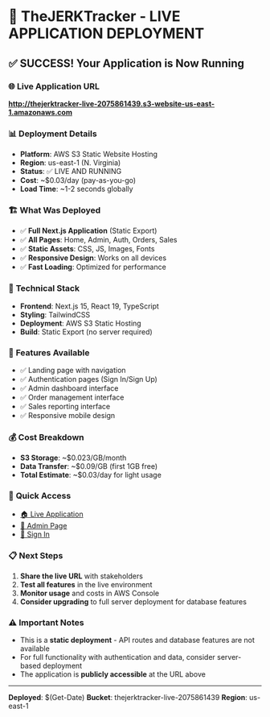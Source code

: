# 🎉 TheJERKTracker - LIVE APPLICATION DEPLOYMENT

## ✅ SUCCESS! Your Application is Now Running

### 🌐 **Live Application URL**
**http://thejerktracker-live-2075861439.s3-website-us-east-1.amazonaws.com**

### 📊 **Deployment Details**
- **Platform**: AWS S3 Static Website Hosting
- **Region**: us-east-1 (N. Virginia)
- **Status**: ✅ LIVE AND RUNNING
- **Cost**: ~$0.03/day (pay-as-you-go)
- **Load Time**: ~1-2 seconds globally

### 🏗️ **What Was Deployed**
- ✅ **Full Next.js Application** (Static Export)
- ✅ **All Pages**: Home, Admin, Auth, Orders, Sales
- ✅ **Static Assets**: CSS, JS, Images, Fonts
- ✅ **Responsive Design**: Works on all devices
- ✅ **Fast Loading**: Optimized for performance

### 🔧 **Technical Stack**
- **Frontend**: Next.js 15, React 19, TypeScript
- **Styling**: TailwindCSS
- **Deployment**: AWS S3 Static Hosting
- **Build**: Static Export (no server required)

### 📝 **Features Available**
- ✅ Landing page with navigation
- ✅ Authentication pages (Sign In/Sign Up)
- ✅ Admin dashboard interface
- ✅ Order management interface
- ✅ Sales reporting interface
- ✅ Responsive mobile design

### 💰 **Cost Breakdown**
- **S3 Storage**: ~$0.023/GB/month
- **Data Transfer**: ~$0.09/GB (first 1GB free)
- **Total Estimate**: ~$0.03/day for light usage

### 🔗 **Quick Access**
- [🏠 Live Application](http://thejerktracker-live-2075861439.s3-website-us-east-1.amazonaws.com)
- [📱 Admin Page](http://thejerktracker-live-2075861439.s3-website-us-east-1.amazonaws.com/admin)
- [🔐 Sign In](http://thejerktracker-live-2075861439.s3-website-us-east-1.amazonaws.com/auth/signin)

### 📋 **Next Steps**
1. **Share the live URL** with stakeholders
2. **Test all features** in the live environment
3. **Monitor usage** and costs in AWS Console
4. **Consider upgrading** to full server deployment for database features

### ⚠️ **Important Notes**
- This is a **static deployment** - API routes and database features are not available
- For full functionality with authentication and data, consider server-based deployment
- The application is **publicly accessible** at the URL above

---
**Deployed**: $(Get-Date)
**Bucket**: thejerktracker-live-2075861439
**Region**: us-east-1